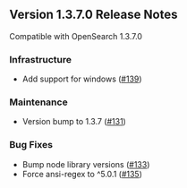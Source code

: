 ## Version 1.3.7.0 Release Notes

Compatible with OpenSearch 1.3.7.0

### Infrastructure

- Add support for windows ([#139](https://github.com/opensearch-project/dashboards-visualizations/pull/139))

### Maintenance

- Version bump to 1.3.7 ([#131](https://github.com/opensearch-project/dashboards-visualizations/pull/131))

### Bug Fixes

- Bump node library versions ([#133](https://github.com/opensearch-project/dashboards-visualizations/pull/133))
- Force ansi-regex to ^5.0.1 ([#135](https://github.com/opensearch-project/dashboards-visualizations/pull/135))
